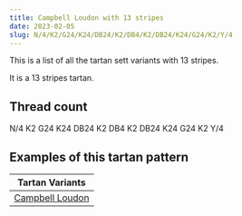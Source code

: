 ```yaml
---
title: Campbell Loudon with 13 stripes
date: 2023-02-05
slug: N/4/K2/G24/K24/DB24/K2/DB4/K2/DB24/K24/G24/K2/Y/4
---
```

This is a list of all the tartan sett variants with 13 stripes.

It is a 13 stripes tartan.


## Thread count
N/4 K2 G24 K24 DB24 K2 DB4 K2 DB24 K24 G24 K2 Y/4

## Examples of this tartan pattern

| Tartan Variants |
|---------------|
| [Campbell Loudon](/variants/n/4/k2/g24/k24/db24/k2/db4/k2/db24/k24/g24/k2/y/4-db00004c-g004c00-k000000-nd0d0d0-yffc800)||
